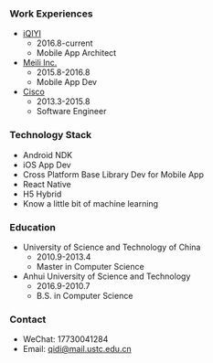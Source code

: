 ### Work Experiences
- [iQIYI](http://www.iqiyi.com/)
    - 2016.8-current
    - Mobile App Architect
- [Meili Inc.](http://www.meili-inc.com/)
    - 2015.8-2016.8
    - Mobile App Dev
- [Cisco](https://www.cisco.com/)
    - 2013.3-2015.8
    - Software Engineer

### Technology Stack
- Android NDK
- iOS App Dev
- Cross Platform Base Library Dev for Mobile App
- React Native
- H5 Hybrid
- Know a little bit of machine learning

### Education
- University of Science and Technology of China
    - 2010.9-2013.4
    - Master in Computer Science
- Anhui University of Science and Technology
    - 2016.9-2010.7
    - B.S. in Computer Science

### Contact
- WeChat: 17730041284
- Email: qidi@mail.ustc.edu.cn

